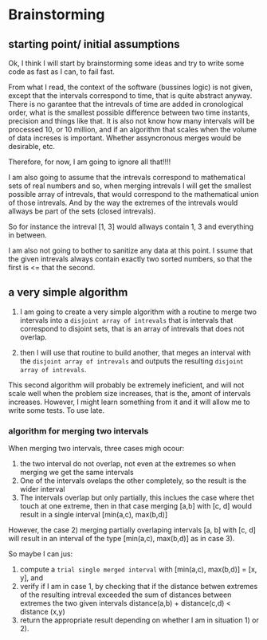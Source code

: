 # Brainstorming

## starting point/ initial assumptions
Ok, I think I will start by brainstorming some ideas and try to write some code as fast as I can, to fail fast.

From what I read, the context of the software (bussines logic) is not given, except that the intervals correspond to time, that is quite abstract anyway.
There is no garantee that the intrevals of time are added in cronological order, what is the smallest possible difference between two time instants, precision and things like that.
It is also not know how many intervals will be processed 10, or 10 million, and if an algorithm that scales when the volume of data increses is important. Whether assyncronous merges would be desirable, etc.

Therefore, for now, I am going to ignore all that!!!!

I am also going to assume that the intrevals correspond to mathematical sets of real numbers and so, when merging intrevals I will get the smallest possible array of intrevals, that would correspond to the mathematical union of those intrevals. And by the way the extremes of the intrevals would allways be part of the sets (closed intrevals).

So for instance the intreval [1, 3] would allways contain 1, 3 and everything in between.

I am also not going to bother to sanitize any data at this point. I ssume that the given intrevals always contain exactly two sorted numbers, so that the first is <= that the second.

## a very simple algorithm

1. I am going to create a very simple algorithm with a routine to merge two intervals into a `disjoint array of intrevals` that is intervals that correspond to disjoint sets, that is an array of intrevals that does not overlap.

2. then I will use that routine to build another, that meges an interval with the `disjoint array of intrevals` and outputs the resulting `disjoint array of intrevals`.

This second algorithm will probably be extremely ineficient, and will not scale well when the problem size increases, that is the, amont of intervals increases. However, I might learn something from it and it will allow me to write some tests. To use late.

### algorithm for merging two intervals

When merging two intervals, three cases migh ocour:
1) the two interval do not overlap, not even at the extremes so when merging we get the same intervals
2) One of the intervals ovelaps the other completely, so the result is the wider interval
3) The intervals overlap but only partially, this inclues the case where thet touch at one extreme, then in that case merging [a,b] with [c, d] would result in a single interval [min(a,c), max(b,d)]

However, the case 2) merging partially overlaping intervals [a, b] with [c, d] will result in an interval of the type [min(a,c), max(b,d)] as in case 3).

So maybe I can jus:
1) compute a `trial single merged interval` with [min(a,c), max(b,d)] = [x, y], and
2) verify if I am in case 1, by checking that if the distance betwen extremes of the resulting intreval exceeded the sum of distances between extremes the two given intervals
distance(a,b) + distance(c,d) < distance (x,y)
3) return the appropriate result depending on whether I am in situation 1) or 2).


